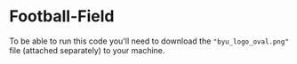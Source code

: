 # Football-Field

To be able to run this code you'll need to download the `"byu_logo_oval.png"` file (attached separately) to your machine.
